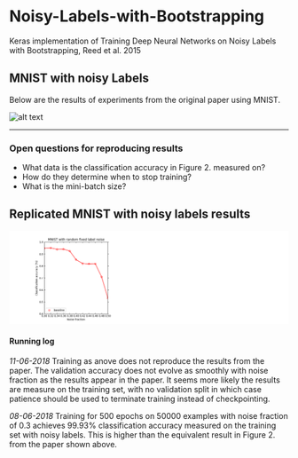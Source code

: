 # Noisy-Labels-with-Bootstrapping
Keras implementation of Training Deep Neural Networks on Noisy Labels with Bootstrapping, Reed et al. 2015

## MNIST with noisy Labels
Below are the results of experiments from the original paper using MNIST.

![alt text](https://github.com/dwright04/Noisy-Labels-with-Bootstrapping/blob/master/Reed_et_al_figure_2.png)

---

### Open questions for reproducing results
* What data is the classification accuracy in Figure 2. measured on?
* How do they determine when to stop training?
* What is the mini-batch size?

## Replicated MNIST with noisy labels results
![alt text](https://github.com/dwright04/Noisy-Labels-with-Bootstrapping/blob/master/replicated_results.png)


#### Running log
*11-06-2018* Training as anove does not reproduce the results from the paper.  The validation accuracy does not evolve as smoothly with noise fraction as the results appear in the paper.  It seems more likely the results are measure on the training set, with no validation split in which case patience should be used to terminate training instead of checkpointing.

*08-06-2018* Training for 500 epochs on 50000 examples with noise fraction of 0.3 achieves 99.93% classification accuracy measured on the training set with noisy labels.  This is higher than the equivalent result in Figure 2. from the paper shown above.
